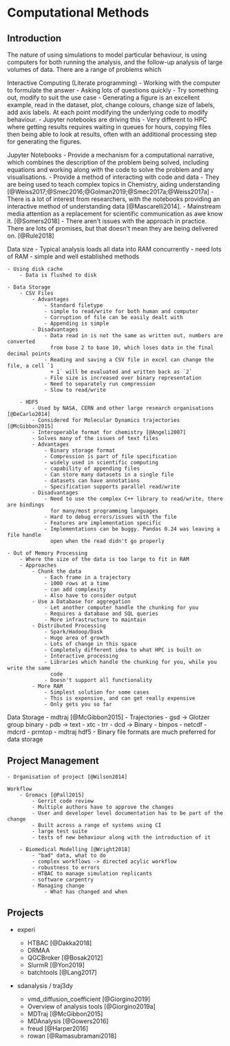 # Computational Methods

## Introduction

The nature of using simulations to model particular behaviour,
is using computers for both running the analysis,
and the follow-up analysis of large volumes of data.
There are a range of problems which

Interactive Computing (Literate programming)
    - Working with the computer to formulate the answer
    - Asking lots of questions quickly
    - Try something out, modify to suit the use case
    - Generating a figure is an excellent example, read in the dataset, plot, change
      colours, change size of labels, add axis labels. At each point modifying the
      underlying code to modify behaviour.
    - Jupyter notebooks are driving this
    - Very different to HPC where getting results requires waiting in queues for hours,
      copying files then being able to look at results, often with an additional
      processing step for generating the figures.

Jupyter Notebooks
    - Provide a mechanism for a computational narrative, which combines the description
      of the problem being solved, including equations and working along with the code
      to solve the problem and any visualisations.
    - Provide a method of interacting with code and data
    - They are being used to teach complex topics in Chemistry, aiding understanding
      [@Weiss2017;@Smec2016;@Golman2019;@Smec2017a;@Weiss2017a]
    - There is a lot of interest from researchers, with the notebooks providing an
      interactive method of understanding data [@Mascarelli2014].
    - Mainstream media attention as a replacement for scientific communication as awe
      know it. [@Somers2018]
    - There aren't issues with the approach in practice. There are lots of promises, but
      that doesn't mean they are being delivered on. [@Rule2018]

Data size
    - Typical analysis loads all data into RAM concurrently
        - need lots of RAM
        - simple and well established methods

    - Using disk cache
        - Data is flushed to disk

    - Data Storage
        - CSV Files
            - Advantages
                - Standard filetype
                - simple to read/write for both human and computer
                - Corruption of file can be easily dealt with
                - Appending is simple
            - Disadvantages
                - Data read in is not the same as written out, numbers are converted
                  from base 2 to base 10, which loses data in the final decimal points
                - Reading and saving a CSV file in excel can change the file, a cell `1
                  + 1` will be evaluated and written back as `2`
                - File size is increased over binary representation
                - Need to separately run compression
                - Slow to read/write

        - HDF5
            - Used by NASA, CERN and other large research organisations [@DeCarlo2014]
            - Considered for Molecular Dynamics trajectories [@McGibbon2015]
            - Interoperable format for chemistry [@Angeli2007]
            - Solves many of the issues of text files
            - Advantages
                - Binary storage format
                - Compression is part of file specification
                - widely used in scientific computing
                - capability of appending files
                - Can store many datasets in a single file
                - datasets can have annotations
                - Specification supports parallel read/write
            - Disadvantages
                - Need to use the complex C++ library to read/write, there are bindings
                  for many/most programming languages
                - Hard to debug errors/issues with the file
                - Features are implementation specific
                - Implementations can be buggy. Pandas 0.24 was leaving a file handle
                  open when the read didn't go properly

    - Out of Memory Processing
        - Where the size of the data is too large to fit in RAM
        - Approaches
            - Chunk the data
                - Each frame in a trajectory
                - 1000 rows at a time
                - can add complexity
                - Also have to consider output
            - Use a Database for aggregation
                - Let another computer handle the chunking for you
                - Requires a database and SQL queries
                - More infrastructure to maintain
            - Distributed Processing
                - Spark/Hadoop/Dask
                - Huge area of growth
                - Lots of change in this space
                - Completely different idea to what HPC is built on
                - Interactive processing
                - Libraries which handle the chunking for you, while you write the same
                  code
                - Doesn't support all functionality
            - More RAM
                - Simplest solution for some cases
                - This is expensive, and can get really expensive
                - Only gets you so far

Data Storage
    - mdtraj [@McGibbon2015]
    - Trajectories
        - gsd -> Glotzer group binary
        - pdb -> text
        - xtc
        - trr
        - dcd -> Binary
        - binpos
        - netcdf
        - mdcrd
        - prmtop
        - mdtraj hdf5
    - Binary file formats are much preferred for data storage

## Project Management
    - Organisation of project [@Wilson2014]

    Workflow
        - Gromacs [@Pall2015]
            - Gerrit code review
            - Multiple authors have to approve the changes
            - User and developer level documentation has to be part of the change
            - Built across a range of systems using CI
            - large test suite
            - tests of new behaviour along with the introduction of it

        - Biomedical Modelling [@Wright2018]
            - "bad" data, what to do
            - complex workflows -> directed acylic workflow
            - robustness to errors
            - HTBAC to manage simulation replicants
            - software carpentry
            - Managing change
                - What has changed and when

## Projects

- experi
    - HTBAC [@Dakka2018]
    - DRMAA
    - QGCBroker [@Bosak2012]
    - SlurmR [@Yon2019]
    - batchtools [@Lang2017]


- sdanalysis / traj3dy
    - vmd_diffusion_coefficient [@Giorgino2019]
    - Overview of analysis tools [@Giorgino2019a]
    - MDTraj [@McGibbon2015]
    - MDAnalysis [@Gowers2016]
    - freud [@Harper2016]
    - rowan [@Ramasubramani2018]
